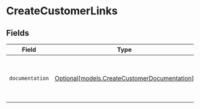# CreateCustomerLinks


## Fields

| Field                                                                                    | Type                                                                                     | Required                                                                                 | Description                                                                              |
| ---------------------------------------------------------------------------------------- | ---------------------------------------------------------------------------------------- | ---------------------------------------------------------------------------------------- | ---------------------------------------------------------------------------------------- |
| `documentation`                                                                          | [Optional[models.CreateCustomerDocumentation]](../models/createcustomerdocumentation.md) | :heavy_minus_sign:                                                                       | The URL to the generic Mollie API error handling guide.                                  |